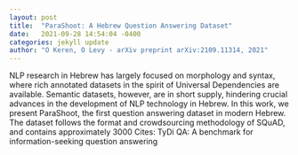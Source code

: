 ```yaml
---
layout: post
title:  "ParaShoot: A Hebrew Question Answering Dataset"
date:   2021-09-28 14:54:04 -0400
categories: jekyll update
author: "O Keren, O Levy - arXiv preprint arXiv:2109.11314, 2021"
---
```

NLP research in Hebrew has largely focused on morphology and syntax, where rich annotated datasets in the spirit of Universal Dependencies are available. Semantic datasets, however, are in short supply, hindering crucial advances in the development of NLP technology in Hebrew. In this work, we present ParaShoot, the first question answering dataset in modern Hebrew. The dataset follows the format and crowdsourcing methodology of SQuAD, and contains approximately 3000 Cites: TyDi QA: A benchmark for information-seeking question answering